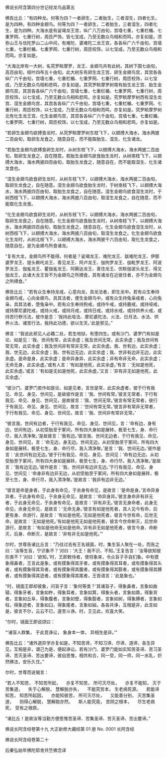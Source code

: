   佛说长阿含第四分世记经龙鸟品第五

  佛告比丘：“有四种龙。何等为四？一者卵生，二者胎生，三者湿生，四者化生，是为四种。有四种金翅鸟。何等为四？一者卵生，二者胎生，三者湿生，四者化生，是为四种。大海水底有娑竭龙王宫，纵广八万由旬，宫墙七重，七重栏楯、七重罗网、七重行树，周匝严饰，皆七宝成，乃至无数众鸟相和而鸣，亦复如是。须弥山王与佉陀罗山二山中间，有难陀、婆难陀二龙王宫，各各纵广六千由旬，宫墙七重，七重栏楯、七重罗网、七重行树，周匝校饰，以七宝成，乃至无数众鸟相和而鸣，亦复如是。

  “大海北岸有一大树，名究罗睒摩罗，龙王、金翅鸟共有此树。其树下围七由旬，高百由旬，枝叶四布五十由旬。此大树东有卵生龙王宫、卵生金翅鸟宫，其宫各各纵广六千由旬，宫墙七重，七重栏楯、七重罗网、七重行树，周匝校饰，以七宝成，乃至无数众鸟相和悲鸣，亦复如是。其究罗睒摩罗树南有胎生龙王宫、胎生金翅鸟宫，其宫各各纵广六千由旬，宫墙七重，七重栏楯、七重罗网、七重行树，周匝校饰，以七宝成，乃至无数众鸟相和悲鸣，亦复如是。究罗睒摩罗树西有湿生龙宫、湿生金翅鸟宫，其宫各各纵广六千由旬，宫墙七重，七重栏楯、七重罗网、七重行树，周匝校饰，以七宝成，乃至无数众鸟相和而鸣，亦复如是。究罗睒摩罗树北有化生龙王宫、化生金翅鸟宫，其宫各各纵广六千由旬，宫墙七重，七重栏楯、七重罗网、七重行树，周匝校饰，以七宝成，乃至无数众鸟相和悲鸣，亦复如是。

  “若卵生金翅鸟欲搏食龙时，从究罗睒摩罗树东枝飞下，以翅搏大海水，海水两披二百由旬，取卵生龙食之，随意自在，而不能取胎生、湿生、化生诸龙。

  “若胎生金翅鸟欲搏食卵生龙时，从树东枝飞下，以翅搏大海水，海水两披二百由旬，取卵生龙食之，自在随意。若胎生金翅鸟欲食胎生龙时，从树南枝飞下，以翅搏大海水，海水两披四百由旬，取胎生龙食之，随意自在，而不能取湿生、化生诸龙食也。

  “湿生金翅鸟欲食卵生龙时，从树东枝飞下，以翅搏大海水，海水两披二百由旬，取卵生龙食之，自在随意。湿生金翅鸟欲食胎生龙时，于树南枝飞下，以翅搏大海水，海水两披四百由旬，取胎生龙食之，自在随意。湿生金翅鸟欲食湿生龙时，于树西枝飞下，以翅搏大海水，海水两披八百由旬，取湿生龙食之，自在随意，而不能取化生龙食。

  “化生金翅鸟欲食卵生龙时，从树东枝飞下，以翅搏大海水，海水两披二百由旬，取卵生龙食之，自在随意。化生金翅鸟欲食胎生龙时，从树南枝飞下，以翅搏大海水，海水两披四百由旬，取胎生龙食之，随意自在。化生金翅鸟欲食湿生龙时，从树西枝飞下，以翅搏大海水，海水两披八百由旬，取湿生龙食之。化生金翅鸟欲食化生龙时，从树北枝飞下，以翅搏大海水，海水两披千六百由旬，取化生龙食之，随意自在。是为金翅鸟所食诸龙。

  “复有大龙，金翅鸟所不能得。何者是？娑竭龙王、难陀龙王、跋难陀龙王、伊那婆罗龙王、提头赖吒龙王、善见龙王、阿卢龙王、伽拘罗龙王、伽毗罗龙王、阿波罗龙王、伽㝹龙王、瞿伽㝹龙王、阿耨达龙王、善住龙王、优睒伽波头龙王、得叉伽龙王，此诸大龙王皆不为金翅鸟之所搏食，其有诸龙在近彼住者，亦不为金翅鸟之所搏食。”

  佛告比丘：“若有众生奉持龙戒，心意向龙，具龙法者，即生龙中。若有众生奉持金翅鸟戒，心向金翅鸟，具其法者，便生金翅鸟中。或有众生持兔枭戒者，心向兔枭，具其法者，堕兔枭中。若有众生奉持狗戒，或持牛戒，或持鹿戒，或持哑戒，或持摩尼婆陀戒，或持火戒，或持月戒，或持日戒，或持水戒，或持供养火戒，或持苦行秽污法，彼作是念：‘我持此哑法、摩尼婆陀法、火法、日月法、水法、供养火法、诸苦行法，我持此功德，欲以生天。’此是邪见。”

  佛言：“我说此邪见人必趣二处，若生地狱，有堕四生。或有沙门、婆罗门有如是论、如是见：‘我、世间有常，此实余虚；我及世间无常，此实余虚；我及世间有常无常，此实余虚；我及世间非有常非无常，此实余虚。我、世有边，此实余虚；我、世无边，此实余虚；我、世有边无边，此实余虚；我、世非有边非无边，此实余虚。是命是身，此实余虚；是命异身异，此实余虚；非有命非无命，此实余虚；无命无身，此实余虚。’或有人言：‘有如是他死，此实余虚。’有言：‘无如是他死，此实余虚。’或言：‘有如是无如是他死，此实余虚。’又言：‘非有非无如是他死，此实余虚。’

  “彼沙门、婆罗门若作如是论、如是见者，言世是常，此实余虚者，彼于行有我见、命见、身见、世间见，是故彼作是言：‘我、世间有常。’彼言无常者，于行有我见、命见、身见、世间见，是故彼言：‘我、世间无常。’彼言有常无常者，彼行于有我见、命见、身见、世间见，故言：‘世间有常无常。’彼言非有常非无常者，于行有我见、命见、身见、世间见，故言：‘我、世间非有常非无常。’

  “彼言我、世间有边者，于行有我见、命见、身见、世间见，言：‘命有边，身有边，世间有边，从初受胎至于冢间，所有四大身如是展转，极至七生，身、命行尽，我入清净聚。’是故彼言：‘我有边。’彼言我、世间无边者，于行有我见、命见、身见、世间见，言：‘命无边，身无边。世间无边，从初受胎至于冢间，所有四大身如是展转，极至七生，身、命行尽，我入清净聚。’是言：‘我、世间无边。’彼作是言：‘此世间有边无边。’彼于行有我见、命见、身见、世间见：‘命有边无边，从初受胎至于冢间，所有四大身如是展转，极至七生，身、命行尽，我入清净聚。’是故言：‘我有边无边。’彼作是言：‘我、世间非有边非无边。’于行有我见、命见、身见、世间见：‘命身非有边非无边，从初受胎至于冢间，所有四大身如是展转，极至七生，身、命行尽，我入清净聚。’是故言：‘我非有边非无边。’

  “彼言是命是身者，于此身有命见，于余身有命见，是故言：‘是命是身。’言命异身异者，于此身有命见，于余身无命见，是故言：‘命异身异。’彼言身命非有非无者，于此身无命见，于余身有命见，是故言：‘非有非无。’彼言无身命者，此身无命见，余身无命见，是故言：‘无命无身。’彼言有如是他死者，其人见今有命，后更有身、命游行，是故言：‘有如是他死。’无如是他死者，彼言今世有命，后世无命，是故言：‘无如是他死。’有如是他死无如是他死者，彼言今世命断灭，后世命游行，是故言：‘有如是他命无如是他命。’非有非无如是他死者，彼言今身、命断灭，后身、命断灭，是故言：‘非有非无如是他死。’”

  尔时，世尊告诸比丘言：“乃往过去有王名镜面，时，集生盲人聚在一处，而告之曰：‘汝等生盲，宁识象不？’对曰：‘大王！我不识、不知。’王复告言：‘汝等欲知彼形类不？’对曰：‘欲知。’时，王即敕侍者，使将象来，令众盲子手自扪象。中有摸象得鼻者，王言此是象，或有摸象得其牙者，或有摸象得其耳者，或有摸象得其头者，或有摸象得其背者，或有摸象得其腹者，或有摸象得其䏶者，或有摸象得其膊者，或有摸象得其迹者，或有摸象得其尾者，王皆语言：‘此是象也。’

  “时，镜面王即却彼象，问盲子言：‘象何等类？’其诸盲子，得象鼻者，言象如曲辕，得象牙者，言象如杵，得象耳者，言象如箕，得象头者，言象如鼎，得象背者，言象如丘阜，得象腹者，言象如壁，得象䏶者，言象如树，得象膊者，言象如柱，得象迹者，言象如臼，得象尾者，言象如絙。各各共诤，互相是非，此言如是，彼言不尔，云云不已，遂至斗诤。时，王见此，欢喜大笑。

  “尔时，镜面王即说颂曰：

“‘诸盲人群集，  于此竞诤讼，
  象身本一体，  异相生是非。’”

  佛告比丘：“诸外道异学亦复如是，不知苦谛，不知习谛、尽谛、道谛，各生异见，互相是非，谓己为是，便起诤讼。若有沙门、婆罗门能如实知苦圣谛、苦习圣谛、苦灭圣谛、苦出要谛，彼自思惟，相共和合，同一受，同一师，同一水乳，炽然佛法，安乐久住。”

  尔时，世尊而说偈言：

“若人不知苦，  不知苦所起，
　亦复不知苦，  所可灭尽处，
　亦复不能知，  灭于苦集道，
　失于心解脱，  慧解脱亦失，
　不能究苦本，  生老病死源。
　若能谛知苦，  知苦所起因，
　亦能知彼苦，  所可灭尽处，
　又能善分别，  灭苦集圣道，
　则得心解脱，  慧解脱亦然。
　斯人能究竟，  苦阴之根本，
　尽生老病死，  受有之根原。

  “诸比丘！是故汝等当勤方便思惟苦圣谛、苦集圣谛、苦灭圣谛、苦出要谛。”

  佛说长阿含经卷第十九
大正新修大藏经第 01 册 No. 0001 长阿含经


  佛说长阿含经卷第二十

  后秦弘始年佛陀耶舍共竺佛念译

